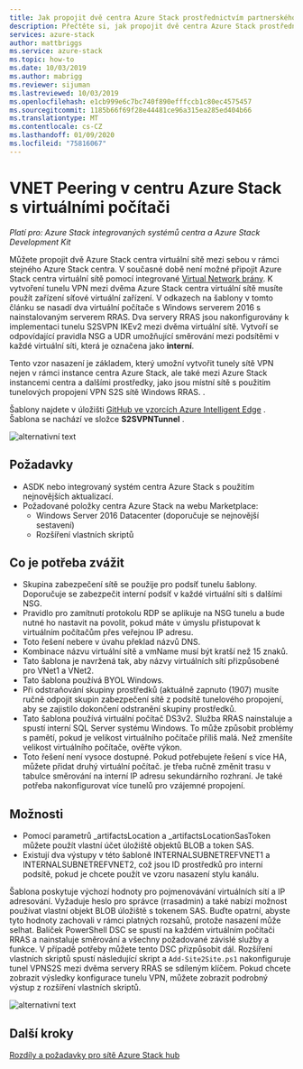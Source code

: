 ```yaml
---
title: Jak propojit dvě centra Azure Stack prostřednictvím partnerského vztahu virtuálních sítí | Microsoft Docs
description: Přečtěte si, jak propojit dvě centra Azure Stack prostřednictvím partnerského vztahu virtuální sítě.
services: azure-stack
author: mattbriggs
ms.service: azure-stack
ms.topic: how-to
ms.date: 10/03/2019
ms.author: mabrigg
ms.reviewer: sijuman
ms.lastreviewed: 10/03/2019
ms.openlocfilehash: e1cb999e6c7bc740f890efffccb1c80ec4575457
ms.sourcegitcommit: 1185b66f69f28e44481ce96a315ea285ed404b66
ms.translationtype: MT
ms.contentlocale: cs-CZ
ms.lasthandoff: 01/09/2020
ms.locfileid: "75816067"
---
```

# <a name="vnet-peering-in-azure-stack-hub-with-vms"></a>VNET Peering v centru Azure Stack s virtuálními počítači

*Platí pro: Azure Stack integrovaných systémů centra a Azure Stack Development Kit*

Můžete propojit dvě Azure Stack centra virtuální sítě mezi sebou v rámci stejného Azure Stack centra. V současné době není možné připojit Azure Stack centra virtuální sítě pomocí integrované [Virtual Network brány](https://docs.microsoft.com/azure-stack/user/azure-stack-network-differences). K vytvoření tunelu VPN mezi dvěma Azure Stack centra virtuální sítě musíte použít zařízení síťové virtuální zařízení. V odkazech na šablony v tomto článku se nasadí dva virtuální počítače s Windows serverem 2016 s nainstalovaným serverem RRAS. Dva servery RRAS jsou nakonfigurovány k implementaci tunelu S2SVPN IKEv2 mezi dvěma virtuální sítě. Vytvoří se odpovídající pravidla NSG a UDR umožňující směrování mezi podsítěmi v každé virtuální síti, která je označena jako **interní**. 

Tento vzor nasazení je základem, který umožní vytvořit tunely sítě VPN nejen v rámci instance centra Azure Stack, ale také mezi Azure Stack instancemi centra a dalšími prostředky, jako jsou místní sítě s použitím tunelových propojení VPN S2S sítě Windows RRAS. . 

Šablony najdete v úložišti [GitHub ve vzorcích Azure Intelligent Edge](https://github.com/Azure-Samples/azure-intelligent-edge-patterns
) . Šablona se nachází ve složce **S2SVPNTunnel** .

![alternativní text](./media/azure-stack-network-howto-vnet-peering/overview.png)

## <a name="requirements"></a>Požadavky

- ASDK nebo integrovaný systém centra Azure Stack s použitím nejnovějších aktualizací. 
- Požadované položky centra Azure Stack na webu Marketplace:
    -  Windows Server 2016 Datacenter (doporučuje se nejnovější sestavení)
    -  Rozšíření vlastních skriptů

## <a name="things-to-consider"></a>Co je potřeba zvážit

- Skupina zabezpečení sítě se použije pro podsíť tunelu šablony. Doporučuje se zabezpečit interní podsíť v každé virtuální síti s dalšími NSG.
- Pravidlo pro zamítnutí protokolu RDP se aplikuje na NSG tunelu a bude nutné ho nastavit na povolit, pokud máte v úmyslu přistupovat k virtuálním počítačům přes veřejnou IP adresu.
- Toto řešení nebere v úvahu překlad názvů DNS.
- Kombinace názvu virtuální sítě a vmName musí být kratší než 15 znaků.
- Tato šablona je navržená tak, aby názvy virtuálních sítí přizpůsobené pro VNet1 a VNet2.
- Tato šablona používá BYOL Windows.
- Při odstraňování skupiny prostředků (aktuálně zapnuto (1907) musíte ručně odpojit skupin zabezpečení sítě z podsítě tunelového propojení, aby se zajistilo dokončení odstranění skupiny prostředků.
- Tato šablona používá virtuální počítač DS3v2. Služba RRAS nainstaluje a spustí interní SQL Server systému Windows. To může způsobit problémy s pamětí, pokud je velikost virtuálního počítače příliš malá. Než zmenšíte velikost virtuálního počítače, ověřte výkon.
- Toto řešení není vysoce dostupné. Pokud potřebujete řešení s více HA, můžete přidat druhý virtuální počítač. je třeba ručně změnit trasu v tabulce směrování na interní IP adresu sekundárního rozhraní. Je také potřeba nakonfigurovat více tunelů pro vzájemné propojení.

## <a name="options"></a>Možnosti

- Pomocí parametrů _artifactsLocation a _artifactsLocationSasToken můžete použít vlastní účet úložiště objektů BLOB a token SAS.
- Existují dva výstupy v této šabloně INTERNALSUBNETREFVNET1 a INTERNALSUBNETREFVNET2, což jsou ID prostředků pro interní podsítě, pokud je chcete použít ve vzoru nasazení stylu kanálu.

Šablona poskytuje výchozí hodnoty pro pojmenovávání virtuálních sítí a IP adresování. Vyžaduje heslo pro správce (rrasadmin) a také nabízí možnost používat vlastní objekt BLOB úložiště s tokenem SAS. Buďte opatrní, abyste tyto hodnoty zachovali v rámci platných rozsahů, protože nasazení může selhat. Balíček PowerShell DSC se spustí na každém virtuálním počítači RRAS a nainstaluje směrování a všechny požadované závislé služby a funkce. V případě potřeby můžete tento DSC přizpůsobit dál. Rozšíření vlastních skriptů spustí následující skript a `Add-Site2Site.ps1` nakonfiguruje tunel VPNS2S mezi dvěma servery RRAS se sdíleným klíčem. Pokud chcete zobrazit výsledky konfigurace tunelu VPN, můžete zobrazit podrobný výstup z rozšíření vlastních skriptů.

![alternativní text](./media/azure-stack-network-howto-vnet-peering/s2svpntunnels2.png)

## <a name="next-steps"></a>Další kroky

[Rozdíly a požadavky pro sítě Azure Stack hub](azure-stack-network-differences.md)  